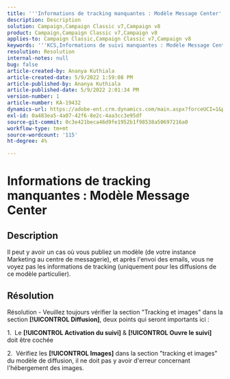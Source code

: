 ```yaml
---
title: '''Informations de tracking manquantes : Modèle Message Center'
description: Description
solution: Campaign,Campaign Classic v7,Campaign v8
product: Campaign,Campaign Classic v7,Campaign v8
applies-to: Campaign Classic,Campaign Classic v7,Campaign v8
keywords: '''KCS,Informations de suivi manquantes : Modèle Message Center'
resolution: Resolution
internal-notes: null
bug: false
article-created-by: Ananya Kuthiala
article-created-date: 5/9/2022 1:59:08 PM
article-published-by: Ananya Kuthiala
article-published-date: 5/9/2022 2:01:34 PM
version-number: 1
article-number: KA-19432
dynamics-url: https://adobe-ent.crm.dynamics.com/main.aspx?forceUCI=1&pagetype=entityrecord&etn=knowledgearticle&id=b38acf2e-a0cf-ec11-a7b5-0022480a8e40
exl-id: 0a483ea5-4a07-42f6-8e2c-4aa3cc3e95df
source-git-commit: 0c3e421beca46d9fe1952b1f98538a50697216a0
workflow-type: tm+mt
source-wordcount: '115'
ht-degree: 4%

---
```


# Informations de tracking manquantes : Modèle Message Center

## Description

Il peut y avoir un cas où vous publiez un modèle (de votre instance Marketing au centre de messagerie), et après l&#39;envoi des emails, vous ne voyez pas les informations de tracking (uniquement pour les diffusions de ce modèle particulier).

## Résolution


Résolution - Veuillez toujours vérifier la section &quot;Tracking et images&quot; dans la section **[!UICONTROL Diffusion]**, deux points qui seront importants ici :

1.  Le **[!UICONTROL Activation du suivi]** &amp; **[!UICONTROL Ouvre le suivi]** doit être cochée

2.  Vérifiez les **[!UICONTROL Images]** dans la section &quot;tracking et images&quot; du modèle de diffusion, il ne doit pas y avoir d&#39;erreur concernant l&#39;hébergement des images.
